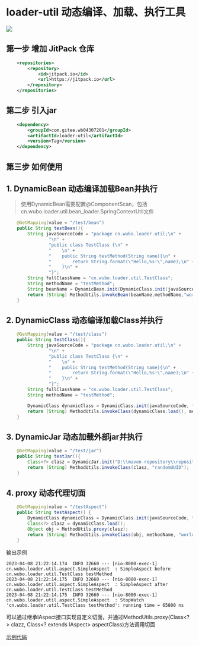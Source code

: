 # loader-util 动态编译、加载、执行工具

[![](https://jitpack.io/v/com.gitee.wb04307201/loader-util.svg)](https://jitpack.io/#com.gitee.wb04307201/loader-util)

## 第一步 增加 JitPack 仓库
```xml
    <repositories>
        <repository>
            <id>jitpack.io</id>
            <url>https://jitpack.io</url>
        </repository>
    </repositories>
```

## 第二步 引入jar
```xml
	<dependency>
	    <groupId>com.gitee.wb04307201</groupId>
	    <artifactId>loader-util</artifactId>
	    <version>Tag</version>
	</dependency>
```

## 第三步 如何使用
## 1. DynamicBean 动态编译加载Bean并执行

> 使用DynamicBean需要配置@ComponentScan，包括cn.wubo.loader.util.bean_loader.SpringContextUtil文件

```java
    @GetMapping(value = "/test/bean")
    public String testBean(){
        String javaSourceCode = "package cn.wubo.loader.util;\n" +
                "\n" +
                "public class TestClass {\n" +
                "    \n" +
                "    public String testMethod(String name){\n" +
                "        return String.format(\"Hello,%s!\",name);\n" +
                "    }\n" +
                "}";
        String fullClassName = "cn.wubo.loader.util.TestClass";
        String methodName = "testMethod";
        String beanName = DynamicBean.init(DynamicClass.init(javaSourceCode,fullClassName)).load();
        return (String) MethodUtils.invokeBean(beanName,methodName,"world");
    }
```

## 2. DynamicClass 动态编译加载Class并执行
```java
    @GetMapping(value = "/test/class")
    public String testClass(){
        String javaSourceCode = "package cn.wubo.loader.util;\n" +
                "\n" +
                "public class TestClass {\n" +
                "    \n" +
                "    public String testMethod(String name){\n" +
                "        return String.format(\"Hello,%s!\",name);\n" +
                "    }\n" +
                "}";
        String fullClassName = "cn.wubo.loader.util.TestClass";
        String methodName = "testMethod";

        DynamicClass dynamicClass = DynamicClass.init(javaSourceCode, fullClassName).compiler();
        return (String) MethodUtils.invokeClass(dynamicClass.load(), methodName, "world");
    }
```

## 3. DynamicJar 动态加载外部jar并执行
```java
    @GetMapping(value = "/test/jar")
    public String testJar(){
        Class<?> clasz = DynamicJar.init("D:\\maven-repository\\repository\\cn\\hutool\\hutool-all\\5.3.2\\hutool-all-5.3.2.jar").load("cn.hutool.core.util.IdUtil");
        return (String) MethodUtils.invokeClass(clasz, "randomUUID");
    }
```

## 4. proxy 动态代理切面
```java
    @GetMapping(value = "/testAspect")
    public String testAspect() {
        DynamicClass dynamicClass = DynamicClass.init(javaSourceCode, fullClassName).compiler();
        Class<?> clasz = dynamicClass.load();
        Object obj = MethodUtils.proxy(clasz);
        return (String) MethodUtils.invokeClass(obj, methodName, "world");
    }
```
输出示例
```text
2023-04-08 21:22:14.174  INFO 32660 --- [nio-8080-exec-1] cn.wubo.loader.util.aspect.SimpleAspect  : SimpleAspect before cn.wubo.loader.util.TestClass testMethod
2023-04-08 21:22:14.175  INFO 32660 --- [nio-8080-exec-1] cn.wubo.loader.util.aspect.SimpleAspect  : SimpleAspect after cn.wubo.loader.util.TestClass testMethod
2023-04-08 21:22:14.175  INFO 32660 --- [nio-8080-exec-1] cn.wubo.loader.util.aspect.SimpleAspect  : StopWatch 'cn.wubo.loader.util.TestClass testMethod': running time = 65800 ns
```

可以通过继承IAspect接口实现自定义切面，并通过MethodUtils.proxy(Class<?> clazz, Class<? extends IAspect> aspectClass)方法调用切面

[示例代码](https://gitee.com/wb04307201/loader-util-test)
